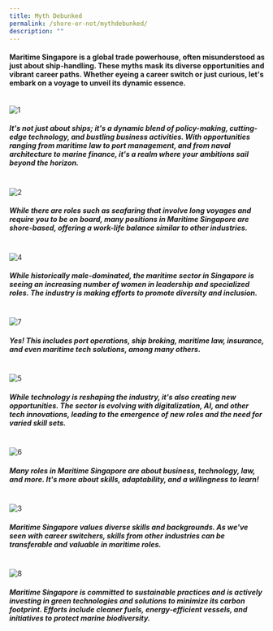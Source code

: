 ```yaml
---
title: Myth Debunked
permalink: /shore-or-not/mythdebunked/
description: ""
---
```

#### Maritime Singapore is a global trade powerhouse, often misunderstood as just about ship-handling. These myths mask its diverse opportunities and vibrant career paths. Whether eyeing a career switch or just curious, let's embark on a voyage to unveil its dynamic essence.
<br>

<img border="0" alt="1" src="https://i.ibb.co/V9TSsnN/1.png">
<br>

##### It's not just about ships; it's a dynamic blend of policy-making, cutting-edge technology, and bustling business activities. With opportunities ranging from maritime law to port management, and from naval architecture to marine finance, it's a realm where your ambitions sail beyond the horizon.
<br>
<img border="0" alt="2" src="https://i.ibb.co/s6x4vc1/2.png">
	
##### While there are roles such as seafaring that involve long voyages and require you to be on board, many positions in Maritime Singapore are shore-based, offering a work-life balance similar to other industries.
<br>
<img border="0" alt="4" src="https://i.ibb.co/CnfVtF6/4.png">

#####  While historically male-dominated, the maritime sector in Singapore is seeing an increasing number of women in leadership and specialized roles. The industry is making efforts to promote diversity and inclusion.
<br>
<img border="0" alt="7" src="https://i.ibb.co/j48DvRL/7.png">

#####  Yes! This includes port operations, ship broking, maritime law, insurance, and even maritime tech solutions, among many others.
<br>
<img border="0" alt="5" src="https://i.ibb.co/K6ZF8Nj/5.png">

##### While technology is reshaping the industry, it's also creating new opportunities. The sector is evolving with digitalization, AI, and other tech innovations, leading to the emergence of new roles and the need for varied skill sets.
<br>
<img border="0" alt="6" src="https://i.ibb.co/BtjYJpF/6.png">
	
##### Many roles in Maritime Singapore are about business, technology, law, and more. It's more about skills, adaptability, and a willingness to learn!
<br>
<img border="0" alt="3" src="https://i.ibb.co/2WjML4h/3.png">

##### Maritime Singapore values diverse skills and backgrounds. As we've seen with career switchers, skills from other industries can be transferable and valuable in maritime roles.
<br>
<img border="0" alt="8" src="https://i.ibb.co/mh692Q8/8.png">

##### Maritime Singapore is committed to sustainable practices and is actively investing in green technologies and solutions to minimize its carbon footprint. Efforts include cleaner fuels, energy-efficient vessels, and initiatives to protect marine biodiversity.